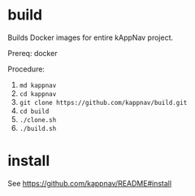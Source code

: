 # build
Builds Docker images for entire kAppNav project.

Prereq: docker

Procedure:

1. `md kappnav`
2. `cd kappnav`
3. `git clone https://github.com/kappnav/build.git`
4. `cd build` 
5. `./clone.sh`
6. `./build.sh`

# install 

See https://github.com/kappnav/README#install
